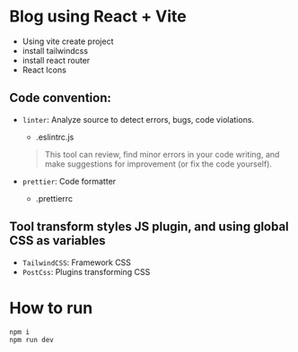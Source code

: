 # Blog using React + Vite

- Using vite create project
- install tailwindcss
- install react router
- React Icons

## Code convention:

- `linter`: Analyze source to detect errors, bugs, code violations.

  - .eslintrc.js

  > This tool can review, find minor errors in your code writing, and make suggestions for improvement (or fix the code yourself).

- `prettier`: Code formatter
  - .prettierrc

## Tool transform styles JS plugin, and using global CSS as variables

- `TailwindCSS`: Framework CSS
- `PostCss`: Plugins transforming CSS

# How to run

```
npm i
npm run dev
```
